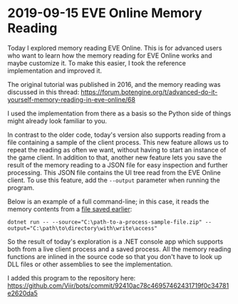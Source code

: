 # 2019-09-15 EVE Online Memory Reading

Today I explored memory reading EVE Online. This is for advanced users who want to learn how the memory reading for EVE Online works and maybe customize it. To make this easier, I took the reference implementation and improved it.

The original tutorial was published in 2016, and the memory reading was discussed in this thread: https://forum.botengine.org/t/advanced-do-it-yourself-memory-reading-in-eve-online/68

I used the implementation from there as a basis so the Python side of things might already look familiar to you.

In contrast to the older code, today's version also supports reading from a file containing a sample of the client process. This new feature allows us to repeat the reading as often we want, without having to start an instance of the game client. In addition to that, another new feature lets you save the result of the memory reading to a JSON file for easy inspection and further processing. This JSON file contains the UI tree read from the EVE Online client. To use this feature, add the `--output` parameter when running the program.

Below is an example of a full command-line; in this case, it reads the memory contents from a [file saved earlier](https://forum.botengine.org/t/how-to-collect-samples-for-memory-reading-development/50):

```
dotnet run -- --source="C:\path-to-a-process-sample-file.zip" --output="C:\path\to\directory\with\write\access"
```

So the result of today's exploration is a .NET console app which supports both from a live client process and a saved process. All the memory reading functions are inlined in the source code so that you don't have to look up DLL files or other assemblies to see the implementation.

I added this program to the repository here: https://github.com/Viir/bots/commit/92410ac78c46957462431719f0c34781e2620da5
